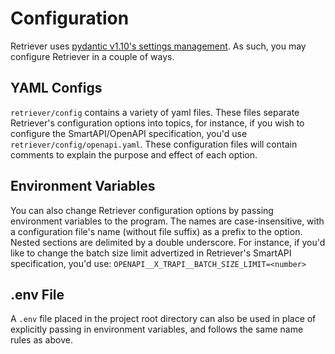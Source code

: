 # Configuration

Retriever uses [pydantic v1.10's settings management](https://docs.pydantic.dev/1.10/usage/settings/). As such, you may configure Retriever in a couple of ways.

## YAML Configs

`retriever/config` contains a variety of yaml files. These files separate Retriever's configuration options into topics, for instance, if you wish to configure the SmartAPI/OpenAPI specification, you'd use `retriever/config/openapi.yaml`. These configuration files will contain comments to explain the purpose and effect of each option.

## Environment Variables

You can also change Retriever configuration options by passing environment variables to the program. The names are case-insensitive, with a configuration file's name (without file suffix) as a prefix to the option. Nested sections are delimited by a double underscore. For instance, if you'd like to change the batch size limit advertized in Retriever's SmartAPI specification, you'd use: `OPENAPI__X_TRAPI__BATCH_SIZE_LIMIT=<number>`

## .env File

A `.env` file placed in the project root directory can also be used in place of explicitly passing in environment variables, and follows the same name rules as above.

